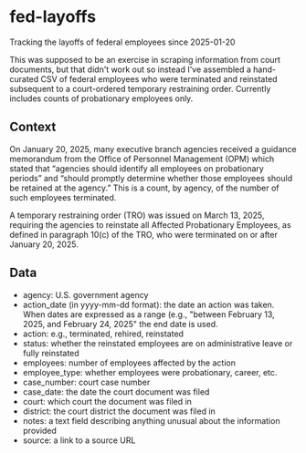 # fed-layoffs
Tracking the layoffs of federal employees since 2025-01-20

This was supposed to be an exercise in scraping information from court documents, but that didn't work out so instead I've assembled a hand-curated CSV of federal employees who were terminated and reinstated subsequent to a court-ordered temporary restraining order. Currently includes counts of probationary employees only. 

## Context
On January 20, 2025, many executive branch agencies received a guidance memorandum from the Office of Personnel Management (OPM) which stated that “agencies should identify all employees on probationary periods” and “should promptly determine whether those employees should be retained at the agency.” This is a count, by agency, of the number of such employees terminated. 

A temporary restraining order (TRO) was issued on March 13, 2025, requiring the agencies to reinstate all Affected Probationary Employees, as defined in paragraph 10(c) of the TRO, who were terminated on or after January 20, 2025. 

## Data
- agency: U.S. government agency
- action_date (in yyyy-mm-dd format): the date an action was taken. When dates are expressed as a range (e.g., "between February 13, 2025, and February 24, 2025" the end date is used. 
- action: e.g., terminated, rehired, reinstated
- status: whether the reinstated employees are on administrative leave or fully reinstated
- employees: number of employees affected by the action
- employee_type: whether employees were probationary, career, etc. 
- case_number: court case number
- case_date: the date the court document was filed
- court: which court the document was filed in
- district: the court district the document was filed in
- notes: a text field describing anything unusual about the information provided
- source: a link to a source URL
